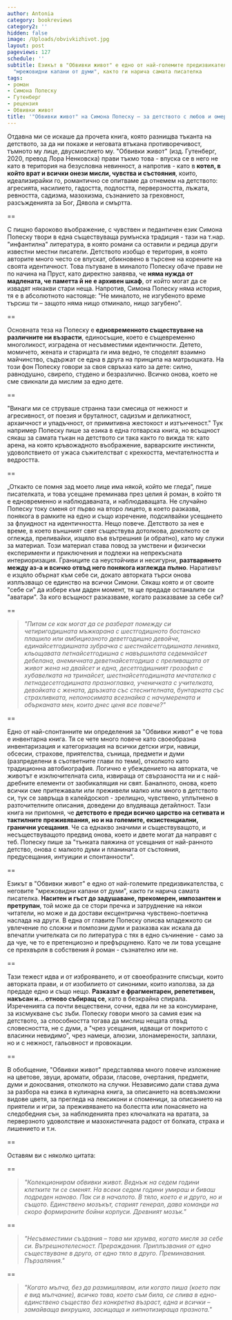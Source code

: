 ```yaml
---
author: Antonia
category: bookreviews
category2: ''
hidden: false
image: /Uploads/obvivkizhivot.jpg
layout: post
pageviews: 127
schedule: ''
subtitle: Езикът в "Обвивки живот" е едно от най-големите предизвикателства, с неговите
  "мрежовидни капани от думи", както ги нарича самата писателка
tags:
- роман
- Симона Попеску
- Гутенберг
- рецензия
- Обвивки живот
title: '"Обвивки живот" на Симона Попеску – за детството с любов и омерзение'
---
```


Отдавна ми се искаше да прочета книга, която разнищва тъканта на детството, за да ни покаже и неговата втъкана противоречивост, тъмното му лице, двусмислието му. "Обвивки живот" (изд. Гутенберг, 2020, превод Лора Ненковска) прави тъкмо това - впуска се в него не като в територия на безусловна невинност, а напротив - като в **котел, в който врат и всички онези мисли, чувства и състояния**, които, идеализирайки го, романтично се опитваме да отнемем на детството: агресията, насилието, гадостта, подлостта, перверзността, лъжата, ревността, садизма, мазохизма, съзнанието за греховност, разсъжденията за Бог, Дявола и смъртта. 

\==

С пищно бароково въображение, с чувствен и педантичен език Симона Попеску твори в една съществуваща румънска традиция - тази на т.нар. "инфантилна" литература, в която романи са оставили и редица други известни местни писатели. Детството изобщо е територия, в която авторите много често се впускат, обикновено в търсене на корените на своята идентичност. Това пътуване в миналото Попеску обаче прави не по начина на Пруст, като директно заявява, че **няма нужда от мадлената, че паметта й не е архивен шкаф**, от който могат да се извадят някакви стари неща. Напротив, Симона Попеску няма история, тя е в абсолютното настояще: "Не миналото, не изгубеното време търсиш ти – защото няма нищо отминало, нищо загубено". 

\==

Основната теза на Попеску е **едновременното съществуване на различните ни възрасти**, единосъщие, което е същевременно многоликост, изградена от несъвместими идентичности. Детето, момичето, жената и старицата ги има ведно, те споделят взаимно майчинство, съдържат се една в друга на принципа на матрьошката. На този фон Попеску говори за своя свръхаз като за дете: силно, равнодушно, свирепо, студено и безразлично. Всичко онова, което не сме свикнали да мислим за едно дете. 

\==

"Винаги ми се струваше странна тази смесица от нежност и агресивност, от поезия и бруталност, садизъм и деликатност, архаичност и упадъчност, от примитивна жестокост и изтънченост." Тук например Попеску пише за езика в една готварска книга, но всъщност сякаш за самата тъкан на детството си така както го вижда тя: като арена, на която кръвожадното въображение, варварските инстинкти, удоволствието от ужаса съжителстват с крехкостта, мечтателността и ведростта. 

\==

„Откакто се помня зад моето лице има някой, който ме гледа“, пише писателката, и това усещане преминава през целия й роман, в който тя е едновременно и наблюдаваната, и наблюдаващата. Не случайно Попеску току сменя от първо на второ лицето, в което разказва, понякога в рамките на едно и също изречение, подсилвайки усещането за флуидност на идентичността. Нещо повече. Детството за нея е време, в което външният свят съществува дотолкова, доколкото се оглежда, преливайки, изцяло във вътрешния (и обратно), като му служи за материал. Този материал става повод за умствени и физически експерименти и приключения и подлежи на непрекъсната интериоризация. Границите са неустойчиви и несигурни, **разтварянето между аз-а и всичко отвъд него понякога изглежда пълно**. Наративът е изцяло обърнат към себе си, докато авторката търси онова изплъзващо се единство на всички Симони. Сякаш която и от своите "себе си" да избере към даден момент, тя ще предаде останалите си "аватари". За кого всъщност разказваме, когато разказваме за себе си?

\==

> *"Питам се как могат да се разберат помежду си четиригодишната мъжкарана с шестгодишното бостанско плашило или амбициозното деветгодишно девойче, единайсетгодишната зубрачка с шестнайсетгодишната ленивка, кльощавата петнайсетгодишна с навършилата седемнайсет дебелана, анемичната деветнайсетгодиша с преливащата от живот жена на двайсет и една, десетгодишният грозофил с хубавелката на тринайсет, шестнайсетгодишната мечтателка с петнадесетгодишната празноглавка, ученичката с учителката, девойката с жената, дръзката със стеснителната, бунтарката със страхливката, непоносимата всезнайка с начумерената и обърканата мен, които днес ценя все повече?"*

\==

Едно от най-спонтанните ми определения за "Обвивки живот" е че това е инвентарна книга. Тя се чете много повече като своеобразна инвентаризация и категоризация на всички детски игри, навици, обсесии, страхове, приятелства, сънища, предмети и думи (разпределени в съответните глави по теми), отколкото като традиционна автобиография. Логично е убеждението на авторката, че животът е изключителната сила, извираща от свързаността ни и с най-дребните елементи от заобикалящия ни свят. Баналното, онова, което всички сме притежавали или преживели малко или много в детството си, тук се завръща в калейдоскоп - зрелищно, чувствено, уплътнено в разточителните описания, доведени до влудяваща детайлност. Тази книга ни припомня, че **детството е преди всичко царство на сетивата и тактилните преживявания, но и на големите, екзистенциални, гранични усещания**. Че са еднакво значими и съществуващото, и несъществуващото предвид онова, което и двете могат да направят с теб. Попеску пише за "тънката паяжина от усещания от най-ранното детство, онова с малкото думи и планината от състояния, предусещания, интуиции и спонтанности". 

\==

Езикът в "Обвивки живот" е едно от най-големите предизвикателства, с неговите "мрежовидни капани от думи", както ги нарича самата писателка. **Наситен и гъст до задушаване, прекомерен, импозантен и претрупан**, той може да се стори пречка и затруднение на някои читатели, но може и да достави ексцентрична чувствено-поетична наслада на други. В една от главите Попеску описва младежкото си увлечение по сложни и помпозни думи и разказва как искала да впечатли учителката си по литература с тях в едно съчинение - само за да чуе, че то е претенциозно и префърцунено. Като че ли това усещане се прехвърля в собствения й роман - съзнателно или не. 

\==

Тази тежест идва и от изброяването, и от своеобразните списъци, които авторката прави, и от изобилието от синоними, които използва, за да предаде едно и също нещо. **Разказът е фрагментарен, репететивен, накъсан и… отново събиращ се**, като в безкрайна спирала. Изреченията са почти веществени, сочни, едва ли не за консумиране, за изсмукване със зъби. Попеску говори много за самия език на детството, за способността тогава да мислиш нещата отвъд словесността, не с думи, а "чрез усещания, идващи от покритото с власинки невидимо", чрез намеци, алюзии, злонамерености, заплахи, но и с нежност, гальовност и провокации.

\==

В обобщение, "Обвивки живот" представлява много повече изложение на цветове, звуци, аромати, образи, гласове, очертания, предмети, думи и докосвания, отколкото на случки. Независимо дали става дума за разбора на езика в кулинарна книга, за описанието на всевъзможни видове цветя, за прегледа на лексикони и споменици, за описанието на приятели и игри, за преживяването на болестта или понасянето на следобедния сън, за наблюденията през ключалката на вратата, за перверзното удоволствие и мазохистичната радост от болката, страха и лишението и т.н.

\==

Оставям ви с няколко цитата:

\==

> *"Колекционирам обвивки живот. Веднъж на седем години клетките ти се сменят. На всеки седем години умираш и биваш подреден наново. Пак си в началото. В тяло, което е и друго, но и същото. Единствено мозъкът, старият генерал, дава команди на скоро формираните бойни корпуси. Древният мозък."* 

\==

> *"Несъвместими създания – това ми хрумва, когато мисля за себе си. Вътрешнотелесност. Прераждания. Приплъзвания от едно съществуване в друго, от едно тяло в друго. Преминавания. Пързаляния."*

\==

> *"Когато мълча, без да размишлявам, или когато пиша (което пак е вид мълчание), всичко това, което съм била, се слива в едно-единствено същество без конкретна възраст, една и всички – замайваща вихрушка, засищаща и хипнотизираща празнота."*
